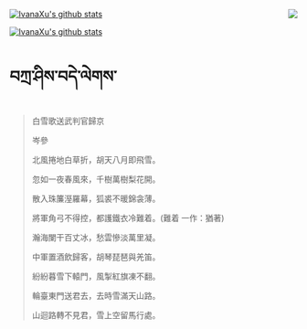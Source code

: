 [![IvanaXu's github stats](https://github-readme-stats.vercel.app/api?username=IvanaXu&show_icons=true&theme=vue-dark)](https://github.com/anuraghazra/github-readme-stats)
<img align="right" src="https://github-readme-stats.vercel.app/api/top-langs/?username=IvanaXu&langs_count=3&theme=graywhite" />

[![IvanaXu's github stats](https://github-readme-stats.vercel.app/api/wakatime?username=IvanaXu&theme=vue-dark)](https://github.com/anuraghazra/github-readme-stats)
# བཀྲ་ཤིས་བདེ་ལེགས་
> 白雪歌送武判官歸京
> 
> 岑參
> 
> 北風捲地白草折，胡天八月即飛雪。
> 
> 忽如一夜春風來，千樹萬樹梨花開。
> 
> 散入珠簾溼羅幕，狐裘不暖錦衾薄。
> 
> 將軍角弓不得控，都護鐵衣冷難着。(難着 一作：猶著)
> 
> 瀚海闌干百丈冰，愁雲慘淡萬里凝。
> 
> 中軍置酒飲歸客，胡琴琵琶與羌笛。
> 
> 紛紛暮雪下轅門，風掣紅旗凍不翻。
> 
> 輪臺東門送君去，去時雪滿天山路。
> 
> 山迴路轉不見君，雪上空留馬行處。
>